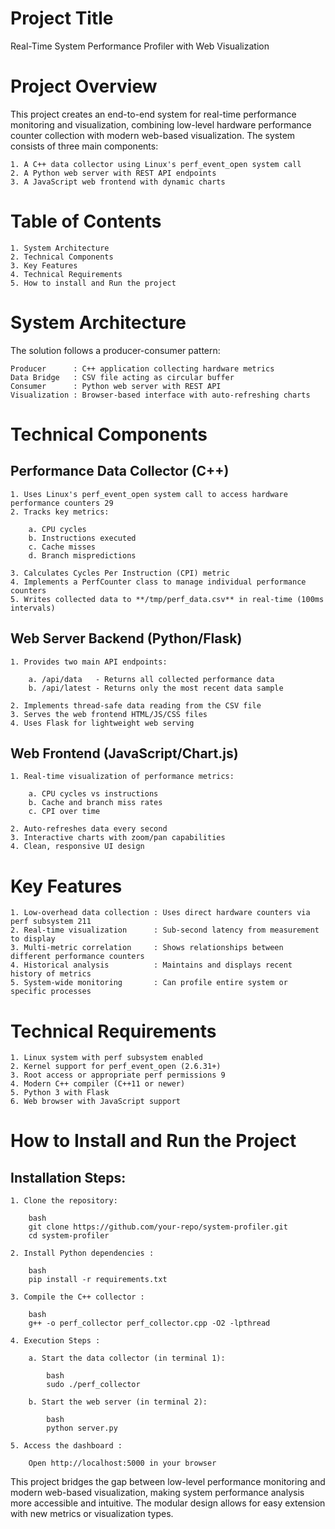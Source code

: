 # Project Title

Real-Time System Performance Profiler with Web Visualization

# Project Overview

This project creates an end-to-end system for real-time performance monitoring and visualization, combining low-level hardware performance counter collection with modern web-based visualization. The system consists of three main components:

    1. A C++ data collector using Linux's perf_event_open system call
    2. A Python web server with REST API endpoints
    3. A JavaScript web frontend with dynamic charts


# Table of Contents

    1. System Architecture
    2. Technical Components
    3. Key Features
    4. Technical Requirements
    5. How to install and Run the project 


# System Architecture

The solution follows a producer-consumer pattern:

    Producer      : C++ application collecting hardware metrics
    Data Bridge   : CSV file acting as circular buffer
    Consumer      : Python web server with REST API
    Visualization : Browser-based interface with auto-refreshing charts


# Technical Components

## Performance Data Collector (C++)

    1. Uses Linux's perf_event_open system call to access hardware performance counters 29
    2. Tracks key metrics:

        a. CPU cycles
        b. Instructions executed
        c. Cache misses
        d. Branch mispredictions

    3. Calculates Cycles Per Instruction (CPI) metric
    4. Implements a PerfCounter class to manage individual performance counters
    5. Writes collected data to **/tmp/perf_data.csv** in real-time (100ms intervals) 

## Web Server Backend (Python/Flask)

    1. Provides two main API endpoints:

        a. /api/data   - Returns all collected performance data
        b. /api/latest - Returns only the most recent data sample

    2. Implements thread-safe data reading from the CSV file
    3. Serves the web frontend HTML/JS/CSS files
    4. Uses Flask for lightweight web serving 

## Web Frontend (JavaScript/Chart.js)

    1. Real-time visualization of performance metrics:

        a. CPU cycles vs instructions
        b. Cache and branch miss rates
        c. CPI over time

    2. Auto-refreshes data every second
    3. Interactive charts with zoom/pan capabilities
    4. Clean, responsive UI design

# Key Features

    1. Low-overhead data collection : Uses direct hardware counters via perf subsystem 211
    2. Real-time visualization      : Sub-second latency from measurement to display
    3. Multi-metric correlation     : Shows relationships between different performance counters
    4. Historical analysis          : Maintains and displays recent history of metrics
    5. System-wide monitoring       : Can profile entire system or specific processes 

# Technical Requirements

    1. Linux system with perf subsystem enabled
    2. Kernel support for perf_event_open (2.6.31+)
    3. Root access or appropriate perf permissions 9
    4. Modern C++ compiler (C++11 or newer)
    5. Python 3 with Flask
    6. Web browser with JavaScript support

# How to Install and Run the Project

## Installation Steps:

    1. Clone the repository:

        bash
        git clone https://github.com/your-repo/system-profiler.git
        cd system-profiler

    2. Install Python dependencies :

        bash
        pip install -r requirements.txt

    3. Compile the C++ collector :

        bash
        g++ -o perf_collector perf_collector.cpp -O2 -lpthread

    4. Execution Steps :

        a. Start the data collector (in terminal 1):

            bash
            sudo ./perf_collector

        b. Start the web server (in terminal 2):

            bash
            python server.py

    5. Access the dashboard :

        Open http://localhost:5000 in your browser


This project bridges the gap between low-level performance monitoring and modern web-based visualization, making system performance analysis more accessible and intuitive. The modular design allows for easy extension with new metrics or visualization types.



